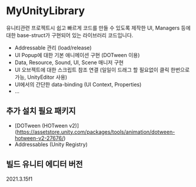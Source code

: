 # MyUnityLibrary
유니티관련 프로젝트시 쉽고 빠르게 코드를 만들 수 있도록 제작한 UI, Managers 등에 대한 base-struct가 구현되어 있는 라이브러리 코드입니다.
* Addressable 관리 (load/release)
* UI Popup에 대한 기본 애니메이션 구현 (DOTween 이용)
* Data, Resource, Sound, UI, Scene 매니저 구현
* UI 오브젝트에 대한 스크립트 참조 연결 (일일이 드래그 할 필요없이 클릭 한번으로 가능, UnityEditor 사용)
* UI에서의 간단한 data-binding (UI Context, Properties)
* ...

## 추가 설치 필요 패키지
* [DOTween (HOTween v2)] (https://assetstore.unity.com/packages/tools/animation/dotween-hotween-v2-27676/)
* Addressables (Unity Registry)

## 빌드 유니티 에디터 버전
2021.3.15f1


